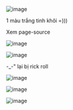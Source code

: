 ![image](https://github.com/nguyenngocdung18/RootMe/assets/134156226/970a6192-405d-4b0a-91f4-e97771240b82)

1 màu trắng tinh khôi =))) 

Xem page-source

![image](https://github.com/nguyenngocdung18/RootMe/assets/134156226/e1e9fa77-0d0d-4680-bc32-f9e77f6a6a46)

![image](https://github.com/nguyenngocdung18/RootMe/assets/134156226/93c2d6d8-cd37-470f-a659-c56a7506930d)

-_-" lại bị rick roll

![image](https://github.com/nguyenngocdung18/RootMe/assets/134156226/90c3810f-d946-43fd-b980-29853dd8405b)

![image](https://github.com/nguyenngocdung18/RootMe/assets/134156226/78800ca6-7495-46e1-9a22-bbc9ce3936f0)

![image](https://github.com/nguyenngocdung18/RootMe/assets/134156226/b5e1056d-1bab-45a1-bf9b-25436ad71be3)
